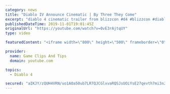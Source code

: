 ```yaml
---
category: news
title: "Diablo IV Announce Cinematic | By Three They Come"
excerpt: "diablo 4 cinematic trailer from blizzcon #d4 #blizzcon #diablo."
publishedDateTime: 2019-11-01T19:01:45Z
originalUrl: "https://youtube.com/watch?v=0vE3rAjtqUY"
type: video

featuredContent: "<iframe width=\"800\" height=\"500\" frameborder=\"0\" src=\"https://www.youtube.com/embed/0vE3rAjtqUY\" allow=\"accelerometer; autoplay; encrypted-media; gyroscope; picture-in-picture\" allowfullscreen></iframe>"

provider:
  name: Game Clips And Tips
  domain: youtube.com

topics:
  - Diablo 4

secured: "aIKJY/zQUH4VRN/uo1AOa50ub7LR7QJCGlxvaRQSJsUOiYsE27qevth7mi3n2WcCBAwROa8vsnBvPFmz8iYC0U0DwnAvDviU/0Y6xNSifIfwb1opw92eKKha3lVXXD58p0T6sFYryzhn1h83tRNzeRWnz55td6fw/jltefTt6dL/JGInc6bKRwx9L3oPl5+g/MhZUrMlMq3yTjYK4a2Oa5OsOAlL0XTilEfoXg25Gf4/vWcGz+qPUI9LANk3seyZvstNEksjme9s/5TZ8xET7vcL4ln77g+g0FogIzGzt9tHcInLaUwx+mIq6wKsgOgf9o6UqcI+zJ6wVwSlS1M8mAPVSWv8p64NGPPXwUeYOmqUFMgs8e+vKK7u6GgTdahVKpQ3k8cXyZAL+HexsmuLoA==;8w6374tVNxTqTO+uixOkFA=="
---
```



